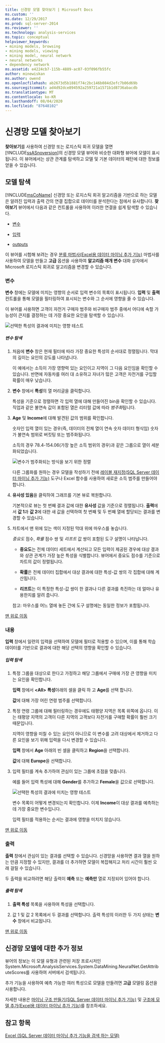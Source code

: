 ```yaml
---
title: 신경망 모델 찾아보기 | Microsoft Docs
ms.custom: ''
ms.date: 12/29/2017
ms.prod: sql-server-2014
ms.reviewer: ''
ms.technology: analysis-services
ms.topic: conceptual
helpviewer_keywords:
- mining models, browsing
- mining models, viewing
- mining model, neural network
- neural networks
- dependency network
ms.assetid: e4224cb7-115b-4889-ac07-03f096fb55fc
author: minewiskan
ms.author: owend
ms.openlocfilehash: ab2673d5b1881f74c2bc146b084d2efc7b06d69b
ms.sourcegitcommit: ad4d92dce894592a259721a1571b1d8736abacdb
ms.translationtype: MT
ms.contentlocale: ko-KR
ms.lasthandoff: 08/04/2020
ms.locfileid: "87648102"
---
```

# <a name="browsing-a-neural-network-model"></a>신경망 모델 찾아보기
  **찾아보기**를 사용하여 신경망 또는 로지스틱 회귀 모델을 열면 [!INCLUDE[ssASnoversion](../includes/ssasnoversion-md.md)]의 신경망 모델 뷰어와 비슷한 대화형 뷰어에 모델이 표시됩니다. 이 뷰어에서는 상관 관계를 탐색하고 모델 및 기본 데이터의 패턴에 대한 정보를 얻을 수 있습니다.

##  <a name="explore-the-model"></a><a name="BKMK_Tabs"></a>모델 탐색
 [!INCLUDE[msCoName](../includes/msconame-md.md)] 신경망 또는 로지스틱 회귀 알고리즘을 기반으로 하는 모델은 알려진 입력과 출력 간의 연결 집합으로 데이터를 분석한다는 점에서 유사합니다. **찾아보기** 뷰어에서 다음과 같은 컨트롤을 사용하여 이러한 연결을 쉽게 탐색할 수 있습니다.

-   [변수](#BKMK_Variables)

-   [입력](#BKMK_Inputs)

-   [outputs](#BKMK_Outputs)

 이 뷰어를 시험해 보려는 경우 [분류 마법사&#40;Excel용 데이터 마이닝 추가 기능&#41;](classify-wizard-data-mining-add-ins-for-excel.md) 마법사를 사용하여 모델을 만들고 **고급** 옵션을 사용하여 **알고리즘 매개 변수** 대화 상자에서 Microsoft 로지스틱 회귀로 알고리즘을 변경할 수 있습니다.

###  <a name="variables"></a><a name="BKMK_Variables"></a>변수
 **변수** 창에는 모델에 미치는 영향의 순서로 입력 변수의 목록이 표시됩니다. **입력** 및 **출력** 컨트롤을 통해 모델을 필터링하여 표시되는 변수와 그 순서에 영향을 줄 수 있습니다.

 이 뷰어를 사용하면 고객이 자전거 구매자 범주와 비구매자 범주 중에서 어디에 속할 가능성이 큰지를 결정하는 데 가장 중요한 요인을 탐색할 수 있습니다.

 ![선택한 특성의 결과에 미치는 영향 테스트](media/dm13-neuralnet-agebuyer1.gif "선택한 특성의 결과에 미치는 영향 테스트")

##### <a name="explore-variables"></a>변수 탐색

1.  처음에 **변수** 창은 현재 필터에 따라 가장 중요한 특성의 순서대로 정렬됩니다. 막대의 길이는 요인의 강도를 나타냅니다.

     이 예에서는 소득이 가장 영향력 있는 요인이고 지역이 그 다음 요인임을 확인할 수 있습니다. 반면에 자동차를 여러 대 소유하고 자녀가 많은 고객은 자전거를 구입할 확률이 매우 낮습니다.

2.  **변수** 창에서 **특성**의 열 머리글을 클릭합니다.

     특성을 기준으로 정렬하면 각 입력 열에 대해 만들어진 bin을 확인할 수 있습니다. 직업과 같은 불연속 값이 포함된 열은 리터럴 값에 따라 *범주화*됩니다.

3.  **Age** 및 **Income**에 대해 발견된 값의 범위를 확인합니다.

     숫자인 입력 열이 있는 경우(즉, 데이터의 전체 열이 연속 숫자 데이터 형식임) 숫자가 불연속 범위로 버킷팅 또는 범주화됩니다.

     소득의 경우 78.4-154.06(가장 높은 소득 범위의 경우)과 같은 그룹으로 열이 세분화되었습니다.

     ![변수가 범주화되는 방식을 보기 위한 정렬](media/dm13-nn-bucketing-variables.gif "변수가 범주화되는 방식을 보기 위한 정렬")

     다른 그룹화를 원하는 경우 모델을 작성하기 전에 [레이블 재지정&#40;SQL Server 데이터 마이닝 추가 기능&#41;](relabel-sql-server-data-mining-add-ins.md) 도구나 Excel 함수를 사용하여 새로운 소득 범주를 만들어야 합니다.

4.  **유사성 있음**을 클릭하여 그래프를 기본 뷰로 복원합니다.

     기본적으로 뷰는 첫 번째 결과 값에 대한 **유사성** 값을 기준으로 정렬됩니다. **출력**에서 **값 1**과 **값 2**에 대한 새 값을 선택하여 첫 번째 및 두 번째 열에 할당되는 결과를 변경할 수 있습니다.

5.  차트에서 맨 위에 있는 색이 지정된 막대 위에 마우스를 놓습니다.

     *중요도* 점수, *확률* 점수 쌍 및 *리프트* 값 쌍이 포함된 도구 설명이 나타납니다.

    -   **중요도**는 전체 데이터 세트에서 계산되고 모든 입력이 제공된 경우에 대상 결과와 상관 관계가 가장 높은 특성을 식별합니다. 뷰어에서 중요도 점수를 기준으로 차트의 값이 정렬됩니다.

    -   **확률**은 전체 데이터 집합에서 대상 결과에 대한 특성-값 쌍의 각 집합에 대해 계산됩니다.

    -   **리프트**는 이 특정한 특성-값 쌍이 한 결과나 다른 결과를 촉진하는 데 얼마나 유용한지를 알려 줍니다.

     참고: 마우스를 어느 열에 놓든 간에 도구 설명에는 동일한 정보가 포함됩니다.

 [맨 위로 이동](#BKMK_Tabs)

###  <a name="inputs"></a><a name="BKMK_Inputs"></a>내용
 **입력** 창에서 일련의 입력을 선택하여 모델에 필터로 적용할 수 있으며, 이를 통해 학습 데이터를 기반으로 결과에 대한 해당 선택의 영향을 확인할 수 있습니다.

##### <a name="explore-inputs"></a>입력 탐색

1.  특정 그룹을 대상으로 한다고 가정하고 해당 그룹에서 구매에 가장 큰 영향을 미치는 요인을 확인합니다.

     **입력** 창에서 **\<All>** **특성**아래의 셀을 클릭 하 고 **Age**를 선택 합니다.

     **값**에 대해 가장 어린 연령 범주를 선택합니다.

2.  특정 연령 그룹에 대해 필터링하는 경우에도 태평양 지역은 목록 위쪽에 옵니다. 이는 태평양 지역의 고객이 다른 지역의 고객보다 자전거를 구매할 확률이 훨씬 크기 때문입니다.

     지역이 영향을 미칠 수 있는 요인이 아니므로 이 변수를 고려 대상에서 제거하고 다른 요인을 보기 위해 입력을 다시 변경할 수 있습니다.

     **입력** 창에서 **Age** 아래의 빈 셀을 클릭하고 **Region**을 선택합니다.

     **값**에 대해 **Europe**을 선택합니다.

3.  입력 필터를 계속 추가하여 관심이 있는 그룹에 초점을 맞춥니다.

     예를 들어 입력 특성에 대해 **Gender**를 추가하고 **Female**을 값으로 선택합니다.

     ![선택한 특성의 결과에 미치는 영향 테스트](media/dm13-neuralnet-agebuyer2.gif "선택한 특성의 결과에 미치는 영향 테스트")

     변수 목록이 어떻게 변경되는지 확인합니다. 이제 **Income**이 대상 결과를 예측하는 데 가장 중요한 변수입니다.

     입력 필터를 적용하는 순서는 결과에 영향을 미치지 않습니다.

 [맨 위로 이동](#BKMK_Tabs)

###  <a name="outputs"></a><a name="BKMK_Outputs"></a>출력
 **출력** 창에서 관심이 있는 결과를 선택할 수 있습니다. 신경망을 사용하면 결과 열을 원하는 만큼 지정할 수 있지만, 결과를 더 추가하면 모델이 복잡해지고 처리 시간이 훨씬 오래 걸릴 수 있습니다.

 두 출력을 비교하려면 해당 출력이 **예측** 또는 **예측만** 열로 지정되어 있어야 합니다.

##### <a name="explore-outputs"></a>출력 탐색

1.  **출력 특성** 목록을 사용하여 특성을 선택합니다.

2.  값 1 및 값 2 목록에서 두 결과를 선택합니다. 출력 특성의 이러한 두 가지 상태는 **변수** 창에서 비교됩니다.

 [맨 위로 이동](#BKMK_Tabs)

## <a name="more-about-neural-network-models"></a>신경망 모델에 대한 추가 정보
 뷰어의 정보는 이 모델 유형과 관련된 저장 프로시저인 System.Microsoft.AnalysisServices.System.DataMining.NeuralNet.GetAttributeScores를 사용하여 서버에서 검색됩니다.

 추가 기능을 사용하여 예측 가능한 여러 특성으로 모델을 만들려면 **고급** 모델링 옵션을 사용합니다.

 자세한 내용은 [마이닝 구조 만들기&#40;SQL Server 데이터 마이닝 추가 기능&#41;](create-mining-structure-sql-server-data-mining-add-ins.md) 및 [구조에 모델 추가&#40;Excel용 데이터 마이닝 추가 기능&#41;](add-model-to-structure-data-mining-add-ins-for-excel.md)를 참조하세요.

## <a name="see-also"></a>참고 항목
 [Excel &#40;SQL Server 데이터 마이닝 추가 기능을 검색 하는 모델&#41;](browsing-models-in-excel-sql-server-data-mining-add-ins.md)


